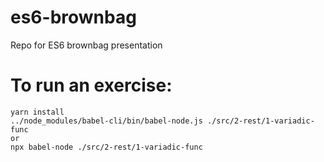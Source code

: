 # es6-brownbag

Repo for ES6 brownbag presentation

# To run an exercise:

```
yarn install
../node_modules/babel-cli/bin/babel-node.js ./src/2-rest/1-variadic-func
or
npx babel-node ./src/2-rest/1-variadic-func
```
